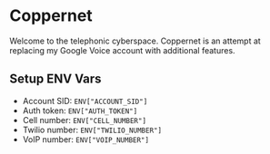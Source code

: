 # Coppernet

Welcome to the telephonic cyberspace. Coppernet is an attempt at replacing my Google Voice account with additional features.

## Setup ENV Vars
- Account SID: `ENV["ACCOUNT_SID"]`
- Auth token: `ENV["AUTH_TOKEN"]`
- Cell number: `ENV["CELL_NUMBER"]`
- Twilio number: `ENV["TWILIO_NUMBER"]`
- VoIP number: `ENV["VOIP_NUMBER"]`
